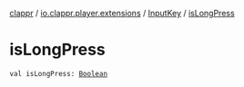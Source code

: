 [clappr](../../index.md) / [io.clappr.player.extensions](../index.md) / [InputKey](index.md) / [isLongPress](./is-long-press.md)

# isLongPress

`val isLongPress: `[`Boolean`](https://kotlinlang.org/api/latest/jvm/stdlib/kotlin/-boolean/index.html)